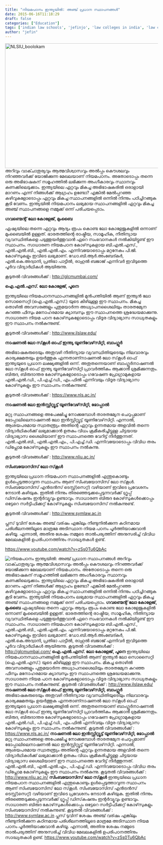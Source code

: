 ```yaml
---
title: "നിയമപഠനം ഇന്ത്യയില്‍: അഞ്ച് പ്രധാന സ്ഥാപനങ്ങള്‍"
date: 2015-06-16T11:18:29
draft: false
categories: ["Education"]
tags: ['indian law schools', 'jefinjo', 'law colleges in india', 'law courses in india', 'law schools in india', 'top 5 law schools in india']
author: "jefin"
---
```


<a href="https://cdn.boolokam.com/articles/2015/06/NLSIU_boolokam.jpg"><img class="aligncenter size-full wp-image-207446" src="https://cdn.boolokam.com/articles/2015/06/NLSIU_boolokam.jpg" alt="NLSIU_boolokam" width="620" height="411" /></a>
അറിവും വാക്ചാതുര്യവും ആത്മവിശ്വാസവും അല്‍പ്പം കൌശലവും നിറഞ്ഞവര്‍ക്ക് യോജിക്കുന്ന മേഖലയാണ് നിയമപഠനം. അതോടൊപ്പം തന്നെ ഒരു അഭിഭാഷകന് സമൂഹത്തില്‍ ലഭിക്കുന്ന അംഗീകാരവും സ്ഥാനവും കണക്കിലെടുക്കാം. ഇന്ത്യയിലെ ഏറ്റവും മികച്ച അഭിഭാഷകരില്‍ ഒരാളായി മാറണം എന്ന് നിങ്ങള്‍ക്ക് ആഗ്രഹം ഉണ്ടോ? എങ്കില്‍ മേല്‍പ്പറഞ്ഞ കഴിവുകളോടൊപ്പം ഏറ്റവും മികച്ച സ്ഥാപനങ്ങളില്‍ ഒന്നില്‍ നിന്നും പഠിച്ചിറങ്ങുക കൂടി വേണം. ഇന്ത്യയില്‍ നിയമപഠനം ലഭ്യമായ സ്ഥാപനങ്ങളില്‍ ഏറ്റവും മികച്ച അഞ്ച് സ്ഥാപനങ്ങളെ നമ്മുക്ക് ഒന്ന് പരിചയപ്പെടാം.

<strong>ഗവണ്മെന്റ് ലോ കോളേജ്, മുംബൈ</strong>

ഏഷ്യയിലെ തന്നെ ഏറ്റവും ആദ്യം രൂപം കൊണ്ട ലോ കോളേജുകളില്‍ ഒന്നാണ് മുംബൈയില്‍ ഉള്ളത്. ഭാരതത്തിന്റെ രാഷ്ട്രീയ, സാമൂഹിക, നീതിന്യായ വ്യവസ്ഥിതികളെ പടുത്തുയര്‍ത്തുവാന്‍ ഏറെ സംഭവാനകള്‍ നല്‍കിയിട്ടുണ്ട് ഈ സ്ഥാപനം. സാധാരണ നിയമപഠന കോഴ്‌സുകളായ ബി.എല്‍.എസ്., എല്‍.എല്‍.ബി., എല്‍.എല്‍.എം. എന്നിവയോടൊപ്പം മറ്റനേകം പി.ജി. കോഴ്‌സുകളും ഇവിടെ ലഭ്യമാണ്. ഡോ.ബി.ആര്‍.അംബേദ്കര്‍, എല്‍.കെ.അദ്വാനി, പ്രതിഭാ പാട്ടീല്‍, രാഹുല്‍ ബജാജ് എന്നിവര്‍ ഇവിടുത്തെ പൂര്‍വ വിദ്യാര്‍ഥികള്‍ ആയിരുന്നു.

കൂടുതല്‍ വിവരങ്ങള്‍ക്ക് : <a href="http://glcmumbai.com/">http://glcmumbai.com/</a>

<strong>ഐ.എല്‍.എസ്. ലോ കോളേജ്, പൂനെ</strong>

ഇന്ത്യയിലെ നിയമപഠനസ്ഥാപനങ്ങളില്‍ മുന്‍പന്തിയില്‍ ആണ് ഇന്ത്യന്‍ ലോ സൊസൈറ്റി (ഐ.എല്‍.എസ്.) യുടെ കീഴിലുള്ള ഈ സ്ഥാപനം. മികച്ച തൊഴില്‍ അവസരങ്ങളും പുതുമയാര്‍ന്ന അധ്യാപനശൈലിയും താരതമ്യേന കുറഞ്ഞ ഫീസും മനോഹരമായ ക്യാമ്പസും ഈ സ്ഥാപനത്തെ ശ്രദ്ധേയമാക്കുന്നു. സാധാരണ നിയമ പഠന കോഴ്‌സുകളോടൊപ്പം വിദൂര വിദ്യാഭ്യാസ സാധ്യതകളും ഈ സ്ഥാപനം നല്‍കുന്നുണ്ട്.

കൂടുതല്‍ വിവരങ്ങള്‍ക്ക് : <a href="http://www.ilslaw.edu/">http://www.ilslaw.edu/</a>

<strong>നാഷണല്‍ ലോ സ്‌കൂള്‍ ഓഫ് ഇന്ത്യ യൂണിവേഴ്‌സിറ്റി, ബാംഗ്ലൂര്‍</strong>

അഭിഭാഷകരുടെയും അതുവഴി നീതിന്യായ വ്യവസ്ഥിതിയുടെയും നിലവാരവും കാര്യക്ഷമതയും ഉയര്‍ത്തുക എന്നതാണ്നാഷണല്‍ ലോ സ്‌കൂള്‍ ഓഫ് ഇന്ത്യയുടെ പ്രധാന ലക്ഷ്യങ്ങളില്‍ ഒന്ന്. അതുതന്നെയാണ് ബാംഗ്ലൂര്‍നാഷണല്‍ ലോ സ്‌കൂള്‍ ഓഫ് ഇന്ത്യ യൂണിവേഴ്‌സിറ്റി പ്രാവര്‍ത്തികം ആക്കാന്‍ ശ്രമിക്കുന്നതും. ബിരുദ, ബിരുദാന്തര കോഴ്‌സുകളോടൊപ്പം ഗവേഷണ പ്രോഗ്രാമുകളായ എല്‍.എല്‍.ഡി., പി.എച്ച്.ഡി., എം.ഫില്‍ എന്നിവയും വിദൂര വിദ്യാഭ്യാസ കോഴ്‌സുകളും ഈ സ്ഥാപനം നല്‍കുന്നുണ്ട്.

കൂടുതല്‍ വിവരങ്ങള്‍ക്ക് : <a href="https://www.nls.ac.in/">https://www.nls.ac.in/</a>

<strong>നാഷണല്‍ ലോ ഇന്‍സ്റ്റിറ്റ്യൂട്ട് യൂണിവേഴ്‌സിറ്റി, ഭോപ്പാല്‍</strong>

മറ്റു സ്ഥാപനങ്ങളെ അപേക്ഷിച്ചു നോക്കുമ്പോള്‍ താരതമ്യേന ചെറുപ്പമാണ് ഭോപ്പാലിലെനാഷണല്‍ ലോ ഇന്‍സ്റ്റിറ്റ്യൂട്ട് യൂണിവേഴ്‌സിറ്റി. എന്നാല്‍, ആശയപരമായ സ്വാതന്ത്ര്യം അതിന്റെ ഏറ്റവും ഉന്നതമായ അളവില്‍ തന്നെ വിദ്യാര്‍ഥികള്‍ക്ക് ലഭ്യമാക്കാന്‍ ഉതകും വിധം ക്രമീകരിച്ചിട്ടുള്ള ചിട്ടയായ വിദ്യാഭ്യാസ ശൈലിയാണ് ഈ സ്ഥാപനത്തെ വേറിട്ട് നിര്‍ത്തുന്നത്. എല്‍.എല്‍.ബി., എല്‍.എല്‍.എം., പി.എച്ച്.ഡി. എന്നിവയോടൊപ്പം വിവിധ തരം ഡിപ്ലോമ കോഴ്‌സുകളും ഈ സ്ഥാപനം നല്‍കുന്നു.

കൂടുതല്‍ വിവരങ്ങള്‍ക്ക് : <a href="http://www.nliu.ac.in/">http://www.nliu.ac.in/</a>

<strong>സിംബയോസിസ് ലോ സ്‌കൂള്‍</strong>

ഇന്ത്യയിലെ പ്രധാന നിയമപഠന സ്ഥാപനങ്ങളില്‍ എന്തുകൊണ്ടും ഉള്‍പ്പെടുത്താവുന്ന സ്ഥാപനം ആണ് സിംബയോസിസ് ലോ സ്‌കൂള്‍. സിംബയോസിസ് എന്‍ട്രന്‍സ് ടെസ്റ്റ്(സെറ്റ്) വഴിയാണ് ഇവിടെ പ്രവേശനം നേടാന്‍ കഴിയുക. ഇതില്‍ നിന്നും തിരഞ്ഞെടുക്കപ്പെടുന്നവര്‍ക്ക് ഗ്രൂപ്പ് ഡിസ്‌കഷനും ഇന്റര്‍വ്യൂവും ഉണ്ടാവും. സാധാരണ ബിരുദ കോഴ്‌സുകള്‍ക്കൊപ്പം ഒട്ടേറെ സര്‍ട്ടിഫിക്കറ്റ് കോഴ്‌സുകളും സിംബയോസിസ് നല്‍കുന്നുണ്ട്.

കൂടുതല്‍ വിവരങ്ങള്‍ക്ക് : <a href="http://www.symlaw.ac.in">http://www.symlaw.ac.in</a>

പ്ലസ് ടുവിന് ശേഷം അഞ്ച് വര്ഷം എങ്കിലും നീണ്ടുനില്‍ക്കുന്ന കഠിനമായ പരിശീലനത്തിലൂടെ മാത്രമേ അടിസ്ഥാന നിയമ പഠനം പൂര്‍ത്തിയാക്കുവാന്‍ കഴിയൂ. എന്നാല്‍, അതിനു ശേഷം നമ്മുടെ താല്‍പര്യത്തിന് അനുസരിച്ച് വിവിധ മേഖലകളില്‍ ഉപരിപഠനത്തിനും സാദ്ധ്യതകള്‍ ഉണ്ട്.

https://www.youtube.com/watch?v=zSs0Tu6QbAc


![നിയമപഠനം ഇന്ത്യയില്‍: അഞ്ച് പ്രധാന സ്ഥാപനങ്ങള്‍](https://cdn.boolokam.com/articles/2015/06/NLSIU_boolokam.jpg)[](https://cdn.boolokam.com/articles/2015/06/NLSIU_boolokam.jpg) അറിവും വാക്ചാതുര്യവും ആത്മവിശ്വാസവും അല്‍പ്പം കൌശലവും നിറഞ്ഞവര്‍ക്ക് യോജിക്കുന്ന മേഖലയാണ് നിയമപഠനം. അതോടൊപ്പം തന്നെ ഒരു അഭിഭാഷകന് സമൂഹത്തില്‍ ലഭിക്കുന്ന അംഗീകാരവും സ്ഥാനവും കണക്കിലെടുക്കാം. ഇന്ത്യയിലെ ഏറ്റവും മികച്ച അഭിഭാഷകരില്‍ ഒരാളായി മാറണം എന്ന് നിങ്ങള്‍ക്ക് ആഗ്രഹം ഉണ്ടോ? എങ്കില്‍ മേല്‍പ്പറഞ്ഞ കഴിവുകളോടൊപ്പം ഏറ്റവും മികച്ച സ്ഥാപനങ്ങളില്‍ ഒന്നില്‍ നിന്നും പഠിച്ചിറങ്ങുക കൂടി വേണം. ഇന്ത്യയില്‍ നിയമപഠനം ലഭ്യമായ സ്ഥാപനങ്ങളില്‍ ഏറ്റവും മികച്ച അഞ്ച് സ്ഥാപനങ്ങളെ നമ്മുക്ക് ഒന്ന് പരിചയപ്പെടാം. **ഗവണ്മെന്റ് ലോ കോളേജ്, മുംബൈ** ഏഷ്യയിലെ തന്നെ ഏറ്റവും ആദ്യം രൂപം കൊണ്ട ലോ കോളേജുകളില്‍ ഒന്നാണ് മുംബൈയില്‍ ഉള്ളത്. ഭാരതത്തിന്റെ രാഷ്ട്രീയ, സാമൂഹിക, നീതിന്യായ വ്യവസ്ഥിതികളെ പടുത്തുയര്‍ത്തുവാന്‍ ഏറെ സംഭവാനകള്‍ നല്‍കിയിട്ടുണ്ട് ഈ സ്ഥാപനം. സാധാരണ നിയമപഠന കോഴ്‌സുകളായ ബി.എല്‍.എസ്., എല്‍.എല്‍.ബി., എല്‍.എല്‍.എം. എന്നിവയോടൊപ്പം മറ്റനേകം പി.ജി. കോഴ്‌സുകളും ഇവിടെ ലഭ്യമാണ്. ഡോ.ബി.ആര്‍.അംബേദ്കര്‍, എല്‍.കെ.അദ്വാനി, പ്രതിഭാ പാട്ടീല്‍, രാഹുല്‍ ബജാജ് എന്നിവര്‍ ഇവിടുത്തെ പൂര്‍വ വിദ്യാര്‍ഥികള്‍ ആയിരുന്നു. കൂടുതല്‍ വിവരങ്ങള്‍ക്ക് : <http://glcmumbai.com/> **ഐ.എല്‍.എസ്. ലോ കോളേജ്, പൂനെ** ഇന്ത്യയിലെ നിയമപഠനസ്ഥാപനങ്ങളില്‍ മുന്‍പന്തിയില്‍ ആണ് ഇന്ത്യന്‍ ലോ സൊസൈറ്റി (ഐ.എല്‍.എസ്.) യുടെ കീഴിലുള്ള ഈ സ്ഥാപനം. മികച്ച തൊഴില്‍ അവസരങ്ങളും പുതുമയാര്‍ന്ന അധ്യാപനശൈലിയും താരതമ്യേന കുറഞ്ഞ ഫീസും മനോഹരമായ ക്യാമ്പസും ഈ സ്ഥാപനത്തെ ശ്രദ്ധേയമാക്കുന്നു. സാധാരണ നിയമ പഠന കോഴ്‌സുകളോടൊപ്പം വിദൂര വിദ്യാഭ്യാസ സാധ്യതകളും ഈ സ്ഥാപനം നല്‍കുന്നുണ്ട്. കൂടുതല്‍ വിവരങ്ങള്‍ക്ക് : <http://www.ilslaw.edu/> **നാഷണല്‍ ലോ സ്‌കൂള്‍ ഓഫ് ഇന്ത്യ യൂണിവേഴ്‌സിറ്റി, ബാംഗ്ലൂര്‍** അഭിഭാഷകരുടെയും അതുവഴി നീതിന്യായ വ്യവസ്ഥിതിയുടെയും നിലവാരവും കാര്യക്ഷമതയും ഉയര്‍ത്തുക എന്നതാണ്നാഷണല്‍ ലോ സ്‌കൂള്‍ ഓഫ് ഇന്ത്യയുടെ പ്രധാന ലക്ഷ്യങ്ങളില്‍ ഒന്ന്. അതുതന്നെയാണ് ബാംഗ്ലൂര്‍നാഷണല്‍ ലോ സ്‌കൂള്‍ ഓഫ് ഇന്ത്യ യൂണിവേഴ്‌സിറ്റി പ്രാവര്‍ത്തികം ആക്കാന്‍ ശ്രമിക്കുന്നതും. ബിരുദ, ബിരുദാന്തര കോഴ്‌സുകളോടൊപ്പം ഗവേഷണ പ്രോഗ്രാമുകളായ എല്‍.എല്‍.ഡി., പി.എച്ച്.ഡി., എം.ഫില്‍ എന്നിവയും വിദൂര വിദ്യാഭ്യാസ കോഴ്‌സുകളും ഈ സ്ഥാപനം നല്‍കുന്നുണ്ട്. കൂടുതല്‍ വിവരങ്ങള്‍ക്ക് : <https://www.nls.ac.in/> **നാഷണല്‍ ലോ ഇന്‍സ്റ്റിറ്റ്യൂട്ട് യൂണിവേഴ്‌സിറ്റി, ഭോപ്പാല്‍** മറ്റു സ്ഥാപനങ്ങളെ അപേക്ഷിച്ചു നോക്കുമ്പോള്‍ താരതമ്യേന ചെറുപ്പമാണ് ഭോപ്പാലിലെനാഷണല്‍ ലോ ഇന്‍സ്റ്റിറ്റ്യൂട്ട് യൂണിവേഴ്‌സിറ്റി. എന്നാല്‍, ആശയപരമായ സ്വാതന്ത്ര്യം അതിന്റെ ഏറ്റവും ഉന്നതമായ അളവില്‍ തന്നെ വിദ്യാര്‍ഥികള്‍ക്ക് ലഭ്യമാക്കാന്‍ ഉതകും വിധം ക്രമീകരിച്ചിട്ടുള്ള ചിട്ടയായ വിദ്യാഭ്യാസ ശൈലിയാണ് ഈ സ്ഥാപനത്തെ വേറിട്ട് നിര്‍ത്തുന്നത്. എല്‍.എല്‍.ബി., എല്‍.എല്‍.എം., പി.എച്ച്.ഡി. എന്നിവയോടൊപ്പം വിവിധ തരം ഡിപ്ലോമ കോഴ്‌സുകളും ഈ സ്ഥാപനം നല്‍കുന്നു. കൂടുതല്‍ വിവരങ്ങള്‍ക്ക് : <http://www.nliu.ac.in/> **സിംബയോസിസ് ലോ സ്‌കൂള്‍** ഇന്ത്യയിലെ പ്രധാന നിയമപഠന സ്ഥാപനങ്ങളില്‍ എന്തുകൊണ്ടും ഉള്‍പ്പെടുത്താവുന്ന സ്ഥാപനം ആണ് സിംബയോസിസ് ലോ സ്‌കൂള്‍. സിംബയോസിസ് എന്‍ട്രന്‍സ് ടെസ്റ്റ്(സെറ്റ്) വഴിയാണ് ഇവിടെ പ്രവേശനം നേടാന്‍ കഴിയുക. ഇതില്‍ നിന്നും തിരഞ്ഞെടുക്കപ്പെടുന്നവര്‍ക്ക് ഗ്രൂപ്പ് ഡിസ്‌കഷനും ഇന്റര്‍വ്യൂവും ഉണ്ടാവും. സാധാരണ ബിരുദ കോഴ്‌സുകള്‍ക്കൊപ്പം ഒട്ടേറെ സര്‍ട്ടിഫിക്കറ്റ് കോഴ്‌സുകളും സിംബയോസിസ് നല്‍കുന്നുണ്ട്. കൂടുതല്‍ വിവരങ്ങള്‍ക്ക് : <http://www.symlaw.ac.in> പ്ലസ് ടുവിന് ശേഷം അഞ്ച് വര്ഷം എങ്കിലും നീണ്ടുനില്‍ക്കുന്ന കഠിനമായ പരിശീലനത്തിലൂടെ മാത്രമേ അടിസ്ഥാന നിയമ പഠനം പൂര്‍ത്തിയാക്കുവാന്‍ കഴിയൂ. എന്നാല്‍, അതിനു ശേഷം നമ്മുടെ താല്‍പര്യത്തിന് അനുസരിച്ച് വിവിധ മേഖലകളില്‍ ഉപരിപഠനത്തിനും സാദ്ധ്യതകള്‍ ഉണ്ട്. https://www.youtube.com/watch?v=zSs0Tu6QbAc
